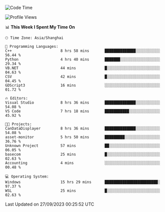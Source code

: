 <!--START_SECTION:waka-->
![Code Time](http://img.shields.io/badge/Code%20Time-1%2C268%20hrs-blue)

![Profile Views](http://img.shields.io/badge/Profile%20Views-3-blue)

📊 **This Week I Spent My Time On** 

```text
🕑︎ Time Zone: Asia/Shanghai

💬 Programming Languages: 
C++                      8 hrs 58 mins       ██████████████░░░░░░░░░░░   56.44 % 
Python                   4 hrs 40 mins       ███████░░░░░░░░░░░░░░░░░░   29.34 % 
VB.NET                   44 mins             █░░░░░░░░░░░░░░░░░░░░░░░░   04.63 % 
CSV                      42 mins             █░░░░░░░░░░░░░░░░░░░░░░░░   04.45 % 
GDScript3                16 mins             ░░░░░░░░░░░░░░░░░░░░░░░░░   01.72 % 

🔥 Editors: 
Visual Studio            8 hrs 36 mins       ██████████████░░░░░░░░░░░   54.08 % 
VS Code                  7 hrs 18 mins       ███████████░░░░░░░░░░░░░░   45.92 % 

🐱‍💻 Projects: 
CanDataDisplayer         8 hrs 36 mins       ██████████████░░░░░░░░░░░   54.08 % 
asset-monitor            5 hrs 50 mins       █████████░░░░░░░░░░░░░░░░   36.76 % 
Unknown Project          57 mins             ██░░░░░░░░░░░░░░░░░░░░░░░   06.05 % 
basecom                  25 mins             █░░░░░░░░░░░░░░░░░░░░░░░░   02.63 % 
Accounting               4 mins              ░░░░░░░░░░░░░░░░░░░░░░░░░   00.48 % 

💻 Operating System: 
Windows                  15 hrs 29 mins      ████████████████████████░   97.37 % 
WSL                      25 mins             █░░░░░░░░░░░░░░░░░░░░░░░░   02.63 % 
```


 Last Updated on 27/09/2023 00:25:52 UTC
<!--END_SECTION:waka-->